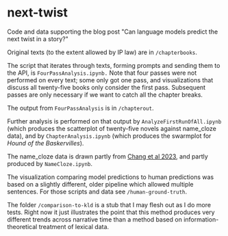 next-twist
==========

Code and data supporting the blog post "Can language models predict the next twist in a story?"

Original texts (to the extent allowed by IP law) are in ```/chapterbooks```.

The script that iterates through texts, forming prompts and sending them to the API, is ```FourPassAnalysis.ipynb.``` Note that four passes were not performed on every text; some only got one pass, and  visualizations that discuss all twenty-five books only consider the first pass. Subsequent passes are only necessary if we want to catch all the chapter breaks.

The output from ```FourPassAnalysis``` is in ```/chapterout```.

Further analysis is performed on that output by ```AnalyzeFirstRunOfAll.ipynb``` (which produces the scatterplot of twenty-five novels against name_cloze data), and by ```ChapterAnalysis.ipynb``` (which produces the swarmplot for *Hound of the Baskervilles*).

The name_cloze data is drawn partly from [Chang et al 2023](https://arxiv.org/abs/2305.00118), and partly produced by ```NameCloze.ipynb```.

The visualization comparing model predictions to human predictions was based on a slightly different, older pipeline which allowed multiple sentences. For those scripts and data see ```/human-ground-truth```.

The folder ```/comparison-to-kld``` is a stub that I may flesh out as I do more tests. Right now it just illustrates the point that this method produces very different trends across narrative time than a method based on information-theoretical treatment of lexical data.



